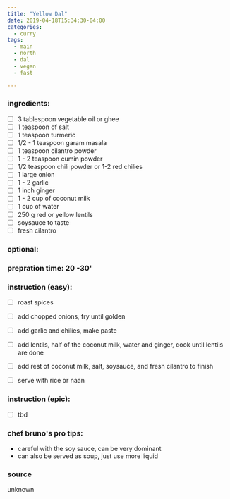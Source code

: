 ```yaml
---
title: "Yellow Dal"
date: 2019-04-18T15:34:30-04:00
categories:
  - curry
tags:
  - main 
  - north
  - dal
  - vegan
  - fast

---
```


### ingredients:

- [ ] 3 tablespoon vegetable oil or ghee
- [ ] 1 teaspoon of salt
- [ ] 1 teaspoon turmeric
- [ ] 1/2 - 1 teaspoon garam masala
- [ ] 1 teaspoon cilantro powder
- [ ] 1 - 2 teaspoon cumin powder
- [ ] 1/2 teaspoon chili powder or 1-2 red chilies
- [ ] 1 large onion
- [ ] 1 - 2 garlic
- [ ] 1 inch ginger
- [ ] 1 - 2 cup of coconut milk
- [ ] 1 cup of water
- [ ] 250 g red or yellow lentils
- [ ] soysauce to taste
- [ ] fresh cilantro

### optional:

### prepration time: 20 -30'


### instruction (easy):
- [ ] roast spices
- [ ] add chopped onions, fry until golden
- [ ] add garlic and chilies, make paste
- [ ] add lentils, half of the coconut milk, water and ginger, cook until lentils are done
- [ ] add rest of coconut milk, salt, soysauce, and fresh cilantro to finish
- [ ] serve with rice or naan


### instruction (epic):
- [ ] tbd



### chef bruno's pro tips:

- careful with the soy sauce, can be very dominant
- can also be served as soup, just use more liquid


### source

unknown

